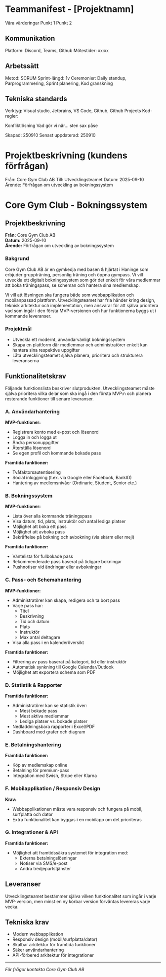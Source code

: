 # Teammanifest - [Projektnamn]
Våra värderingar
Punkt 1
Punkt 2

## Kommunikation
Platform: Discord, Teams, Github
Mötestider: xx:xx

## Arbetssätt
Metod: SCRUM
Sprint-längd: 1v
Ceremonier: Daily standup, Parprogrammering, Sprint planering, Kod granskning

## Tekniska standards
Verktyg: Visual studio, Jetbrains, VS Code, Github, Github Projects
Kod-regler:

Konfliktlösning
Vad gör vi när... sten sax påse

Skapad: 250910
Senast uppdaterad: 250910




# Projektbeskrivning (kundens förfrågan)

Från: Core Gym Club AB
Till: Utvecklingsteamet
Datum: 2025-09-10
Ärende: Förfrågan om utveckling av bokningssystem

# Core Gym Club - Bokningssystem

## Projektbeskrivning

**Från:** Core Gym Club AB  
**Datum:** 2025-09-10  
**Ärende:** Förfrågan om utveckling av bokningssystem

### Bakgrund

Core Gym Club AB är en gymkedja med basen & hjärtat i Haninge som erbjuder gruppträning, personlig träning och öppna gympass. Vi vill utveckla ett digitalt bokningssystem som gör det enkelt för våra medlemmar att boka träningspass, se scheman och hantera sina medlemskap.

Vi vill att lösningen ska fungera både som webbapplikation och mobilanpassad plattform. Utvecklingsteamet har fria händer kring design, teknisk arkitektur och implementation, men ansvarar för att själva prioritera vad som ingår i den första MVP-versionen och hur funktionerna byggs ut i kommande leveranser.

### Projektmål

- Utveckla ett modernt, användarvänligt bokningssystem
- Skapa en plattform där medlemmar och administratörer enkelt kan hantera sina respektive uppgifter
- Låta utvecklingsteamet själva planera, prioritera och strukturera leveranserna

## Funktionalitetskrav

Följande funktionslista beskriver slutprodukten. Utvecklingsteamet måste själva prioritera vilka delar som ska ingå i den första MVP:n och planera resterande funktioner till senare leveranser.

### A. Användarhantering

**MVP-funktioner:**
- Registrera konto med e-post och lösenord
- Logga in och logga ut
- Ändra personuppgifter
- Återställa lösenord
- Se egen profil och kommande bokade pass

**Framtida funktioner:**
- Tvåfaktorsautentisering
- Social inloggning (t.ex. via Google eller Facebook, BankID)
- Hantering av medlemsnivåer (Ordinarie, Student, Senior etc.)

### B. Bokningssystem

**MVP-funktioner:**
- Lista över alla kommande träningspass
- Visa datum, tid, plats, instruktör och antal lediga platser
- Möjlighet att boka ett pass
- Möjlighet att avboka pass
- Bekräftelse på bokning och avbokning (via skärm eller mejl)

**Framtida funktioner:**
- Väntelista för fullbokade pass
- Rekommenderade pass baserat på tidigare bokningar
- Pushnotiser vid ändringar eller avbokningar

### C. Pass- och Schemahantering

**MVP-funktioner:**
- Administratörer kan skapa, redigera och ta bort pass
- Varje pass har:
  - Titel
  - Beskrivning
  - Tid och datum
  - Plats
  - Instruktör
  - Max antal deltagare
- Visa alla pass i en kalenderöversikt

**Framtida funktioner:**
- Filtrering av pass baserat på kategori, tid eller instruktör
- Automatisk synkning till Google Calendar/Outlook
- Möjlighet att exportera schema som PDF

### D. Statistik & Rapporter

**Framtida funktioner:**
- Administratörer kan se statistik över:
  - Mest bokade pass
  - Mest aktiva medlemmar
  - Lediga platser vs. bokade platser
- Nedladdningsbara rapporter i Excel/PDF
- Dashboard med grafer och diagram

### E. Betalningshantering

**Framtida funktioner:**
- Köp av medlemskap online
- Betalning för premium-pass
- Integration med Swish, Stripe eller Klarna

### F. Mobilapplikation / Responsiv Design

**Krav:**
- Webbapplikationen måste vara responsiv och fungera på mobil, surfplatta och dator
- Extra funktionalitet kan byggas i en mobilapp om det prioriteras

### G. Integrationer & API

**Framtida funktioner:**
- Möjlighet att framtidssäkra systemet för integration med:
  - Externa betalningslösningar
  - Notiser via SMS/e-post
  - Andra tredjepartstjänster

## Leveranser

Utvecklingsteamet bestämmer själva vilken funktionalitet som ingår i varje MVP-version, men minst en ny körbar version förväntas levereras varje vecka.

## Tekniska krav

- Modern webbapplikation
- Responsiv design (mobil/surfplatta/dator)
- Skalbar arkitektur för framtida funktioner
- Säker användarhantering
- API-förbered arkitektur för integrationer

---

*För frågor kontakta Core Gym Club AB*

